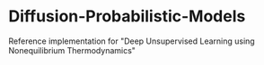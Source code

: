 # Diffusion-Probabilistic-Models
Reference implementation for "Deep Unsupervised Learning using Nonequilibrium Thermodynamics"
